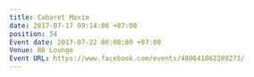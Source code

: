 ```yaml
---
title: Cabaret Maxim
date: 2017-07-17 09:14:00 +07:00
position: 54
Event date: 2017-07-22 00:00:00 +07:00
Venue: 88 Lounge
Event URL: https://www.facebook.com/events/480641862289273/
---
```


